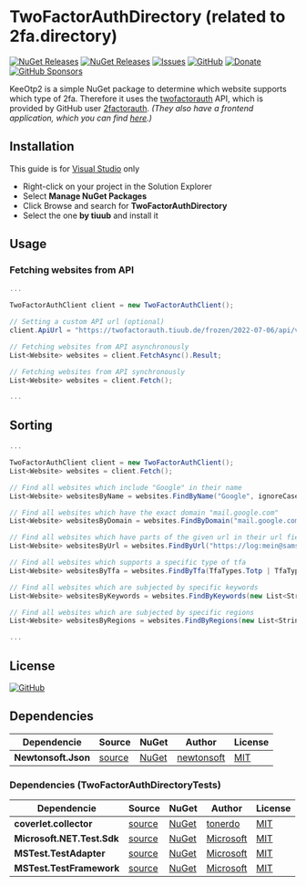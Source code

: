 # TwoFactorAuthDirectory (related to 2fa.directory)
[![NuGet Releases](https://img.shields.io/nuget/v/TwoFactorAuthDirectory)](https://www.nuget.org/packages/TwoFactorAuthDirectory/)
[![NuGet Releases](https://img.shields.io/nuget/dt/TwoFactorAuthDirectory)](https://www.nuget.org/packages/TwoFactorAuthDirectory/)
[![Issues](https://img.shields.io/github/issues/tiuub/TwoFactorAuthDirectory)](https://github.com/tiuub/TwoFactorAuthDirectory/issues)
[![GitHub](https://img.shields.io/github/license/tiuub/TwoFactorAuthDirectory)](https://github.com/tiuub/TwoFactorAuthDirectory/blob/master/LICENSE.md)
[![Donate](https://img.shields.io/badge/donate-PayPal-green.svg)](https://www.paypal.com/cgi-bin/webscr?cmd=_s-xclick&hosted_button_id=5F5QB7744AD5G&source=url)
[![GitHub Sponsors](https://img.shields.io/github/sponsors/tiuub)](https://github.com/sponsors/tiuub)


KeeOtp2 is a simple NuGet package to determine which website supports which type of 2fa. Therefore it uses the [twofactorauth](https://github.com/2factorauth/twofactorauth) API, which is provided by GitHub user [2factorauth](https://github.com/2factorauth). *(They also have a frontend application, which you can find [here](https://2fa.directory/).)*


## Installation
This guide is for [Visual Studio](https://visualstudio.microsoft.com/de/) only
 - Right-click on your project in the Solution Explorer
 - Select **Manage NuGet Packages**
 - Click Browse and search for **TwoFactorAuthDirectory**
 - Select the one **by tiuub** and install it


## Usage

### Fetching websites from API

```c#
...

TwoFactorAuthClient client = new TwoFactorAuthClient();

// Setting a custom API url (optional)
client.ApiUrl = "https://twofactorauth.tiuub.de/frozen/2022-07-06/api/v3/all.json";

// Fetching websites from API asynchronously
List<Website> websites = client.FetchAsync().Result;

// Fetching websites from API synchronously
List<Website> websites = client.Fetch();

...
```



## Sorting

```c#
...

TwoFactorAuthClient client = new TwoFactorAuthClient();
List<Website> websites = client.Fetch();

// Find all websites which include "Google" in their name
List<Website> websitesByName = websites.FindByName("Google", ignoreCase: true);

// Find all websites which have the exact domain "mail.google.com"
List<Website> websitesByDomain = websites.FindByDomain("mail.google.com");

// Find all websites which have parts of the given url in their url field or in their additional_domains/domain field
List<Website> websitesByUrl = websites.FindByUrl("https://log:mein@samsung.com/test-path?test-parameter:123");

// Find all websites which supports a specific type of tfa
List<Website> websitesByTfa = websites.FindByTfa(TfaTypes.Totp | TfaTypes.Sms);

// Find all websites which are subjected by specific keywords
List<Website> websitesByKeywords = websites.FindByKeywords(new List<String>() { "email", "security" });

// Find all websites which are subjected by specific regions
List<Website> websitesByRegions = websites.FindByRegions(new List<String>() { "us", "de" });

...
```


## License

[![GitHub](https://img.shields.io/github/license/tiuub/TwoFactorAuthDirectory)](https://github.com/tiuub/TwoFactorAuthDirectory/blob/master/LICENSE.md)



## Dependencies

Dependencie | Source | NuGet | Author | License
--- | --- | --- | --- | ---
**Newtonsoft.Json** | [source](https://github.com/JamesNK/Newtonsoft.Json) | [NuGet](https://www.nuget.org/packages/Newtonsoft.Json) | [newtonsoft](https://www.nuget.org/profiles/newtonsoft) | [MIT](https://licenses.nuget.org/MIT)



### Dependencies (TwoFactorAuthDirectoryTests)

Dependencie | Source | NuGet | Author | License
--- | --- | --- | --- | ---
**coverlet.collector** | [source](https://github.com/coverlet-coverage/coverlet) | [NuGet](https://www.nuget.org/packages/coverlet.collector/) | [tonerdo](https://www.nuget.org/profiles/tonerdo) | [MIT](https://licenses.nuget.org/MIT)
**Microsoft.NET.Test.Sdk** | [source](https://github.com/microsoft/vstest/) | [NuGet](https://www.nuget.org/packages/Microsoft.NET.Test.Sdk/) | [Microsoft](https://www.nuget.org/profiles/Microsoft) | [MIT](https://www.nuget.org/packages/Microsoft.NET.Test.Sdk/17.3.1/License)
**MSTest.TestAdapter** | [source](https://github.com/microsoft/testfx) | [NuGet](https://www.nuget.org/packages/MSTest.TestAdapter/) | [Microsoft](https://www.nuget.org/profiles/Microsoft) | [MIT](https://licenses.nuget.org/MIT)
**MSTest.TestFramework** | [source](https://github.com/microsoft/testfx) | [NuGet](https://www.nuget.org/packages/MSTest.TestFramework/) | [Microsoft](https://www.nuget.org/profiles/Microsoft) | [MIT](https://licenses.nuget.org/MIT)
